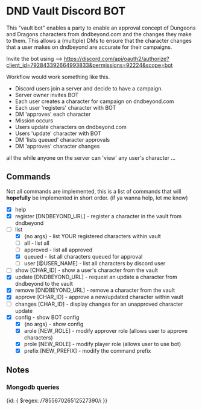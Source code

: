 # DND Vault Discord BOT

This "vault bot" enables a party to enable an approval concept of Dungeons and Dragons characters from dndbeyond.com and the changes they make to them.  This allows a (multiple) DMs to ensure that the character changes that a user makes on dndbeyond are accurate for their campaigns.

Invite the bot using --> https://discord.com/api/oauth2/authorize?client_id=792843392664993833&permissions=92224&scope=bot

Workflow would work something like this.

* Discord users join a server and decide to have a campaign.
* Server owner invites BOT
* Each user creates a character for campaign on dndbeyond.com
* Each user 'registers' character with BOT
* DM 'approves' each character
* Mission occurs
* Users update characters on dndbeyond.com
* Users 'update' character with BOT
* DM 'lists queued' character approvals
* DM 'approves' character changes

all the while anyone on the server can 'view' any user's character ...

## Commands

Not all commands are implemented, this is a list of commands that will **hopefully** be implemented in short order. (if ya wanna help, let me know)

- [x] help
- [x] register [DNDBEYOND_URL] - register a character in the vault from dndbeyond
- [ ] list
  - [x] {no args} - list YOUR registered characters within vault
  - [ ] all - list all
  - [ ] approved - list all approved
  - [x] queued - list all characters queued for approval
  - [ ] user [@USER_NAME] - list all characters by discord user
- [ ] show [CHAR_ID] - show a user's character from the vault
- [x] update [DNDBEYOND_URL] - request an update a character from dndbeyond to the vault
- [x] remove [DNDBEYOND_URL] - remove a character from the vault
- [x] approve [CHAR_ID] - approve a new/updated character within vault
- [ ] changes [CHAR_ID] - display changes for an unapproved character update
- [x] config - show BOT config
  - [x] {no args} - show config
  - [x] arole [NEW_ROLE] - modify approver role (allows user to approve characters)
  - [x] prole [NEW_ROLE] - modify player role (allows user to use bot)
  - [x] prefix [NEW_PREFIX] - modify the command prefix

## Notes

### Mongodb queries

{id: { $regex: /785567026512527390/i }}
